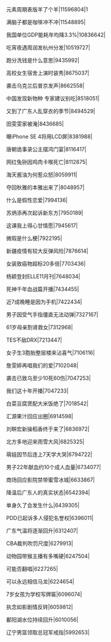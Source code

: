 元素周期表版羊了个羊|11596804|1

满脑子都是咖啡冲不冲|11548895|

我国单位GDP能耗年均降3.3%|10836642|

吃宵夜遇周润发杭州分发|10519727|

跑分洗钱是什么意思|9435992|

高校女生宿舍上演时装秀|8675037|

袭击乌克兰后普京发声|8662558|

中国发现新物种 专家建议别吃|8518051|

又到了广东人乱穿衣的季节|8494529|

田雯雯家被淹|8436685|

曝iPhone SE 4将用LCD屏|8381988|

唐朝诡事录公主摆鸿门宴|8116417|

网红兔狲因鸡肉卡喉死亡|8112875|

海天酱油为何惹众怒|8059911|

夺回秋雅的本雅出来了|8048957|

什么是假性恋爱|7994136|

苏炳添再次起诉新东方|7950189|

这课我上得心甘情愿|7945617|

微瑕是什么梗|7922195|

新疆疫情有较大反弹风险|7876614|

女装致癌物超标20多倍|7703436|

杨颖登封ELLE11月刊|7648034|

死神千年血战篇开播|7434455|

近7成晚睡是因为手机|7422434|

男子因受气手指僵直无法动弹|7327167|

61岁母亲割肾救女|7312968|

TES不敌DRX|7213447|

女子生3胞胎整层楼来沾喜气|7106116|

詹雯婷再唱我们的爱|7102048|

袭击已致乌至少10死60伤|7047253|

我们这十年开播|7047233|

白菜豆腐煲配大米饭绝了|7018542|

汇源果汁回应出圈|6914598|

刘畊宏新操稻香终于来了|6836972|

北方多地迎来雨雪大风|6825325|

萌娃因节后连上7天学大哭|6794722|

男子22年献血约10个成人血量|6734077|

商场回应影院禁带蜜雪冰城|6633867|

降温后广东人的真实状态|6542394|

单身久了会发生什么|6439305|

PDD已起诉多人侵犯名誉权|6396011|

广东气温将逐渐回升|6312407|

CBA裁判吹罚尺度|6279913|

动物园带猴主播有多嘴硬|6247504|

可能否翻唱|6227265|

可以永远相信马龙|6224654|

7岁女孩为学校写牌匾|6096074|

执念如影剧情反转|6059812|

鄱阳湖水位持续回升|6010056|

辽宁男篮领取总冠军戒指|5992653|

